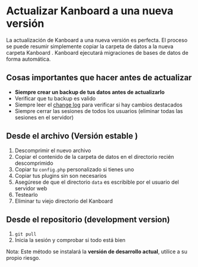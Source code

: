 Actualizar Kanboard a una nueva versión
=======================================

La actualización de Kanboard a una nueva versión es perfecta.
El proceso se puede resumir simplemente copiar la carpeta de datos a la nueva carpeta Kanboard .
Kanboard ejecutará migraciones de bases de datos de forma automática.

Cosas importantes que hacer antes de actualizar
--------------------------------------

- **Siempre crear un backup de tus datos antes de actualizarlo**
- Verificar que tu backup es valido
- Siempre leer el [change log](https://github.com/Kanboard/Kanboard/blob/master/ChangeLog) para verificar si hay cambios destacados
- Siempre cerrar las sesiones de todos los usuarios (eliminar todas las sesiones en el servidor)

Desde el archivo (Versión estable )
---------------------------------

1. Descomprimir el nuevo archivo
2. Copiar el contenido de la carpeta de datos en el directorio recién descomprimido
3. Copiar tu `config.php` personalizado si tienes uno 
4. Copiar tus plugins sin son necesarios
5. Asegúrese de que el directorio `data` es escribible por el usuario del servidor web
6. Testearlo
7. Eliminar tu viejo directorio del Kanboard

Desde el repositorio (development version)
-----------------------------------------

1. `git pull`
2. Inicia la sesión y comprobar si todo está bien

Nota: Este método se instalará la **versión de desarrollo actual**, utilice a su propio riesgo.
